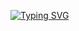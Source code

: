 [![Typing SVG](https://readme-typing-svg.herokuapp.com/?color=bc121c&size=48&center=true&vCenter=true&width=1000&lines=Exercícios+Programação+Procedimental+)](https://git.io/typing-svg)
